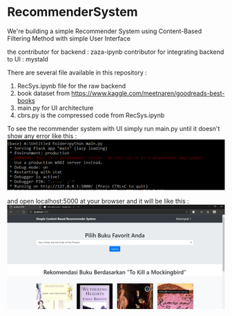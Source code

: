 # RecommenderSystem
We're building a simple Recommender System using Content-Based Filtering Method with simple User Interface

the contributor for backend : zaza-ipynb
contributor for integrating backend to UI : mystald


There are several file available in this repository :
1. RecSys.ipynb file for the raw backend
2. book dataset from https://www.kaggle.com/meetnaren/goodreads-best-books
3. main.py for UI architecture
4. cbrs.py is the compressed code from RecSys.ipynb

To see the recommender system with UI simply run main.py until it doesn't show any error like this :
![alt text](https://github.com/zaza-ipynb/RecommenderSystem/blob/master/img/run.PNG)

and open localhost:5000 at your browser and it will be like this :
![alt text](https://github.com/zaza-ipynb/RecommenderSystem/blob/master/img/messageImage_1588254802538.jpg)
